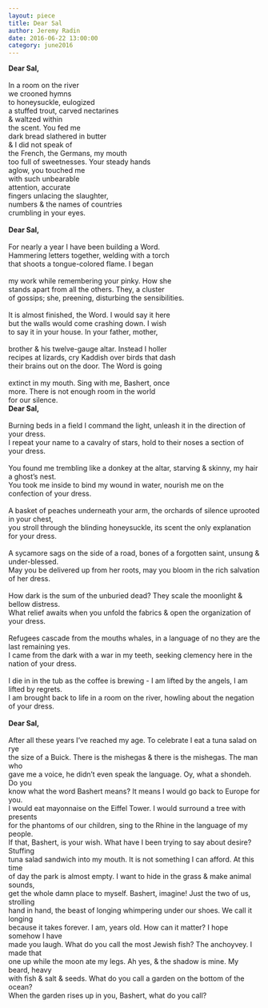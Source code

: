 ```yaml
---
layout: piece
title: Dear Sal
author: Jeremy Radin
date: 2016-06-22 13:00:00
category: june2016
---
```

**Dear Sal,**<br>
<br>
In a room on the river <br>
we crooned hymns <br>
to honeysuckle, eulogized <br>
a stuffed trout, carved nectarines <br>
& waltzed within <br>
the scent. You fed me <br>
dark bread slathered in butter <br>
& I did not speak of <br>
the French, the Germans, my mouth <br>
too full of sweetnesses. Your steady hands <br>
aglow, you touched me <br>
with such unbearable <br>
attention, accurate <br>
fingers unlacing the slaughter, <br>
numbers & the names of countries <br>
crumbling in your eyes.<br>
<br>
**Dear Sal,**<br>
<br>
For nearly a year I have been building a Word. <br>
Hammering letters together, welding with a torch<br>
that shoots a tongue-colored flame. I began<br>
<br>
my work while remembering your pinky. How she <br>
stands apart from all the others. They, a cluster <br>
of gossips; she, preening, disturbing the sensibilities. <br>
<br>
It is almost finished, the Word. I would say it here <br>
but the walls would come crashing down. I wish <br>
to say it in your house. In your father, mother,<br>
<br>
brother & his twelve-gauge altar. Instead I holler <br>
recipes at lizards, cry Kaddish over birds that dash<br>
their brains out on the door. The Word is going <br>
<br>
extinct in my mouth. Sing with me, Bashert, once <br> 
more. There is not enough room in the world<br>
for our silence.
<br>
**Dear Sal,**<br>
<br>
Burning beds in a field I command the light, unleash it in the direction of your dress.<br>
I repeat your name to a cavalry of stars, hold to their noses a section of your dress.<br>
<br>
You found me trembling like a donkey at the altar, starving & skinny, my hair a ghost’s nest.<br>
You took me inside to bind my wound in water, nourish me on the confection of your dress.<br>
<br>
A basket of peaches underneath your arm, the orchards of silence uprooted in your chest,<br>
you stroll through the blinding honeysuckle, its scent the only explanation for your dress.<br>
<br>
A sycamore sags on the side of a road, bones of a forgotten saint, unsung & under-blessed.<br>
May you be delivered up from her roots, may you bloom in the rich salvation of her dress.<br>
<br>
How dark is the sum of the unburied dead? They scale the moonlight & bellow distress.<br>
What relief awaits when you unfold the fabrics & open the organization of your dress.<br>
<br>
Refugees cascade from the mouths whales, in a language of no they are the last remaining yes.<br>
I came from the dark with a war in my teeth, seeking clemency here in the nation of your dress.<br>
<br>
I die in in the tub as the coffee is brewing - I am lifted by the angels, I am lifted by regrets.<br>
I am brought back to life in a room on the river, howling about the negation of your dress.<br>
<br>
**Dear Sal,**<br>
<br>
After all these years I’ve reached my age. To celebrate I eat a tuna salad on rye<br>
the size of a Buick. There is the mishegas & there is the mishegas. The man who<br>
gave me a voice, he didn’t even speak the language. Oy, what a shondeh. Do you <br>
know what the word Bashert means? It means I would go back to Europe for you. <br>
I would eat mayonnaise on the Eiffel Tower. I would surround a tree with presents <br>
for the phantoms of our children, sing to the Rhine in the language of my people. <br>
If that, Bashert, is your wish. What have I been trying to say about desire? Stuffing <br>
tuna salad sandwich into my mouth. It is not something I can afford. At this time <br>
of day the park is almost empty. I want to hide in the grass & make animal sounds,<br>
get the whole damn place to myself. Bashert, imagine! Just the two of us, strolling<br>
hand in hand, the beast of longing whimpering under our shoes. We call it longing <br>
because it takes forever. I am, years old. How can it matter? I hope somehow I have <br>
made you laugh. What do you call the most Jewish fish? The anchoyvey. I made that<br>
one up while the moon ate my legs. Ah yes, & the shadow is mine. My beard, heavy <br>
with fish & salt & seeds. What do you call a garden on the bottom of the ocean? <br>
When the garden rises up in you, Bashert, what do you call?